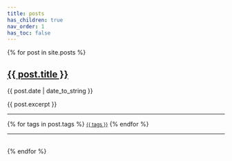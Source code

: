 ```yaml
---
title: posts
has_children: true
nav_order: 1
has_toc: false
---
```


{% for post in site.posts %}
<h2> <a href="{{ site.baseurl }}{{ post.url }}">{{ post.title }}</a> </h2>
<span>{{ post.date | date_to_string }}</span><br/>
<p>{{ post.excerpt }}</p>
<hr/>
{% for tags in post.tags %} 
<small class="fs-1 d-inline btn"><a href="{{ site.baseurl }}/posts/tags/#{{ tags | slugify }}">{{ tags }}</a></small> 
{% endfor %}
<hr/>
<br/>
{% endfor %}

